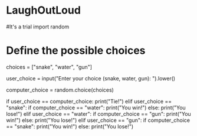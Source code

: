 # LaughOutLoud
#It's a trial 
import random

# Define the possible choices
choices = ["snake", "water", "gun"]

user_choice = input("Enter your choice (snake, water, gun): ").lower()

computer_choice = random.choice(choices)

if user_choice == computer_choice:
  print("Tie!")
elif user_choice == "snake":
  if computer_choice == "water":
    print("You win!")
  else:
    print("You lose!")
elif user_choice == "water":
  if computer_choice == "gun":
    print("You win!")
  else:
    print("You lose!")
elif user_choice == "gun":
  if computer_choice == "snake":
    print("You win!")
  else:
    print("You lose!")

